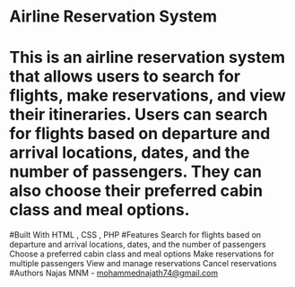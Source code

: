 # Airline Reservation System
# This is an airline reservation system that allows users to search for flights, make reservations, and view their itineraries. Users can search for flights based on departure and arrival locations, dates, and the number of passengers. They can also choose their preferred cabin class and meal options.
#Built With  HTML , CSS , PHP
#Features
Search for flights based on departure and arrival locations, dates, and the number of passengers
Choose a preferred cabin class and meal options
Make reservations for multiple passengers
View and manage reservations
Cancel reservations
#Authors
Najas MNM - mohammednajath74@gmail.com
